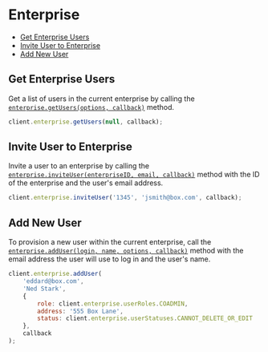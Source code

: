 Enterprise
==========

* [Get Enterprise Users](#get-enterprise-users)
* [Invite User to Enterprise](#invite-user-to-enterprise)
* [Add New User](#add-new-user)

Get Enterprise Users
--------------------

Get a list of users in the current enterprise by calling the
[`enterprise.getUsers(options, callback)`](http://opensource.box.com/box-node-sdk/Enterprise.html#getUsers)
method.

```js
client.enterprise.getUsers(null, callback);
```

Invite User to Enterprise
-------------------------

Invite a user to an enterprise by calling the
[`enterprise.inviteUser(enterpriseID, email, callback)`](http://opensource.box.com/box-node-sdk/Enterprise.html#inviteUser)
method with the ID of the enterprise and the user's email address.

```js
client.enterprise.inviteUser('1345', 'jsmith@box.com', callback);
```

Add New User
------------

To provision a new user within the current enterprise, call the
[`enterprise.addUser(login, name, options, callback)`](http://opensource.box.com/box-node-sdk/Enterprise.html#addUser)
method with the email address the user will use to log in and the user's name.

```js
client.enterprise.addUser(
	'eddard@box.com',
	'Ned Stark',
	{
		role: client.enterprise.userRoles.COADMIN,
		address: '555 Box Lane',
		status: client.enterprise.userStatuses.CANNOT_DELETE_OR_EDIT
	},
	callback
);
```
